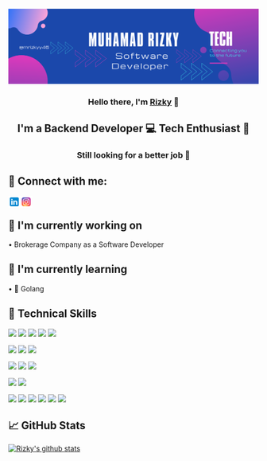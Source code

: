 <p align="center">
  <img src="images/banner.png" alt="my banner">
</p>

<h3 align="center">
Hello there, I'm <a href="#" target="" rel="noreferrer">Rizky</a> 👋
</h3>
<h2 align="center">
I'm a Backend Developer 💻 Tech Enthusiast 🧑
</h2> 
<h3 align="center">
Still looking for a better job 🎯
</h3> 

## 🤝 Connect with me:

<a href="https://www.linkedin.com/in/mrizky019/">
    <img align="left" src="images/icons8-linkedin.svg" alt="" width="24px"/>
</a>
<a href="https://instagram.com/mrizkyy46">
    <img align="left" src="images/icons8-instagram.svg" alt="" width="24px"/>
</a>

</br>

## 🏢 I'm currently working on

• Brokerage Company as a Software Developer

## 📖 I'm currently learning

• 🔧 Golang

## 💼 Technical Skills

![](https://img.shields.io/badge/Code-Go-informational?style=flat&logo=go&color=007D9C)
![](https://img.shields.io/badge/Code-PHP-informational?style=flat&logo=php&color=777BB3)
![](https://img.shields.io/badge/Code-JavaScript-informational?style=flat&logo=JavaScript&color=F7DF1E)
![](https://img.shields.io/badge/Code-Java-informational?style=flat&logo=java&color=DA0000)
![](https://img.shields.io/badge/Code-C%23-informational?style=flat&logo=csharp&color=0078D4)


![](https://img.shields.io/badge/Database-MySQL-informational?style=flat&logo=mysql&color=4479A1)
![](https://img.shields.io/badge/Database-PostgreSQL-informational?style=flat&logo=PostgreSQL&color=31648C)
![](https://img.shields.io/badge/Database-SQLServer-informational?style=flat&logo=microsoft-sql-server&color=0078D4)


![](https://img.shields.io/badge/Framework-Quarkus-informational?&style=flat&logo=quarkus&logoColor=F4645F)
![](https://img.shields.io/badge/Framework-Laravel-informational?style=flat&logo=laravel&color=FF2D20)
![](https://img.shields.io/badge/Framework-Lumen-informational?&style=flat&logo=lumen&logoColor=F4645F)

![](https://img.shields.io/badge/Style-Bootstrap-informational?style=flat&logo=Bootstrap&color=7952B3)
![](https://img.shields.io/badge/Style-CSS3-informational?style=flat&logo=CSS3&color=1572B6)


![](https://img.shields.io/badge/Tools-Git-informational?style=flat&logo=Git&color=F05032)
![](https://img.shields.io/badge/Tools-GitHub-informational?style=flat&logo=GitHub&color=181717)
![](https://img.shields.io/badge/Tools-Postman-informational?style=flat&logo=Postman&color=FF6C37)
![](https://img.shields.io/badge/Tools-NPM-informational?style=flat&logo=NPM&color=CB3837)
![](https://img.shields.io/badge/Tools-Yarn-informational?style=flat&logo=Yarn&color=2C8EBB)
![](https://img.shields.io/badge/Tools-Figma-informational?style=flat&logo=Figma&color=F24E1E)

## 📈 GitHub Stats 

[![Rizky's github stats](https://github-readme-stats.vercel.app/api?username=mrizkyy46)](https://github.com/mrizkyy46)

